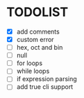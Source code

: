 # TODOLIST

- [x] add comments
- [x] custom error
- [ ] hex, oct and bin
- [ ] null
- [ ] for loops
- [ ] while loops
- [ ] if expression parsing
- [ ] add true cli support
